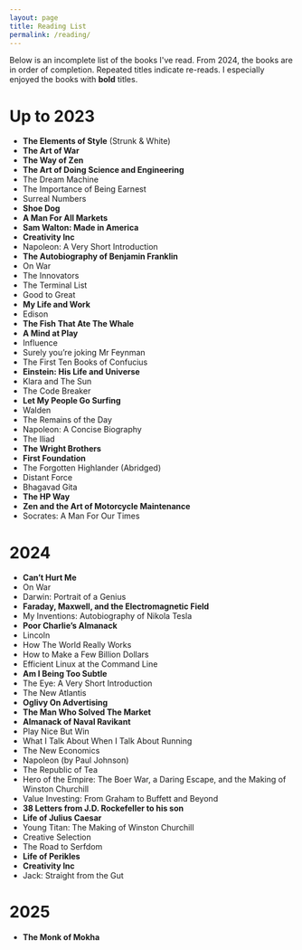 ```yaml
---
layout: page
title: Reading List
permalink: /reading/
---
```


Below is an incomplete list of the books I've read. From 2024, the books are in order of completion. Repeated titles indicate re-reads. I especially enjoyed the books with **bold** titles.

# Up to 2023

* **The Elements of Style** (Strunk & White)
* **The Art of War**
* **The Way of Zen**
* **The Art of Doing Science and Engineering**
* The Dream Machine
* The Importance of Being Earnest
* Surreal Numbers
* **Shoe Dog**
* **A Man For All Markets**
* **Sam Walton: Made in America**
* **Creativity Inc**
* Napoleon: A Very Short Introduction
* **The Autobiography of Benjamin Franklin**
* On War
* The Innovators
* The Terminal List
* Good to Great
* **My Life and Work**
* Edison
* **The Fish That Ate The Whale**
* **A Mind at Play**
* Influence
* Surely you’re joking Mr Feynman
* The First Ten Books of Confucius
* **Einstein: His Life and Universe**
* Klara and The Sun
* The Code Breaker
* **Let My People Go Surfing**
* Walden
* The Remains of the Day
* Napoleon: A Concise Biography
* The Iliad
* **The Wright Brothers**
* **First Foundation**
* The Forgotten Highlander (Abridged)
* Distant Force
* Bhagavad Gita
* **The HP Way**
* **Zen and the Art of Motorcycle Maintenance**
* Socrates: A Man For Our Times

# 2024

* **Can’t Hurt Me**
* On War
* Darwin: Portrait of a Genius 
* **Faraday, Maxwell, and the Electromagnetic Field**
* My Inventions: Autobiography of Nikola Tesla
* **Poor Charlie’s Almanack**
* Lincoln
* How The World Really Works
* How to Make a Few Billion Dollars
* Efficient Linux at the Command Line
* **Am I Being Too Subtle**
* The Eye: A Very Short Introduction
* The New Atlantis
* **Oglivy On Advertising**
* **The Man Who Solved The Market**
* **Almanack of Naval Ravikant**
* Play Nice But Win
* What I Talk About When I Talk About Running
* The New Economics
* Napoleon (by Paul Johnson)
* The Republic of Tea
* Hero of the Empire: The Boer War, a Daring Escape, and the Making of Winston Churchill
* Value Investing: From Graham to Buffett and Beyond
* **38 Letters from J.D. Rockefeller to his son**
* **Life of Julius Caesar**
* Young Titan: The Making of Winston Churchill
* Creative Selection
* The Road to Serfdom
* **Life of Perikles**
* **Creativity Inc**
* Jack: Straight from the Gut

# 2025

* **The Monk of Mokha**
